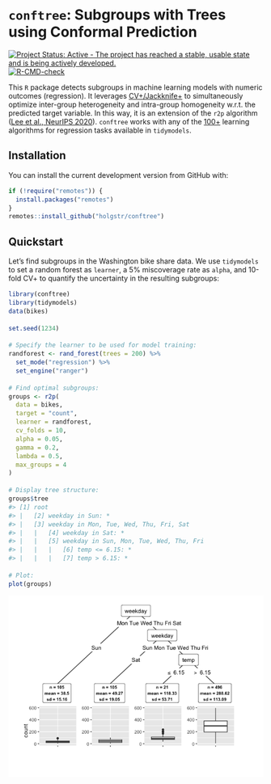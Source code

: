 
<!-- README.md is generated from README.Rmd. Please edit that file -->

# **`conftree`**: Subgroups with Trees using Conformal Prediction

<!-- badges: start -->

[![Project Status: Active - The project has reached a stable, usable
state and is being actively
developed.](https://www.repostatus.org/badges/latest/active.svg)](https://www.repostatus.org/#active)
[![R-CMD-check](https://github.com/holgstr/conftree/actions/workflows/R-CMD-check.yaml/badge.svg)](https://github.com/holgstr/conftree/actions/workflows/R-CMD-check.yaml)
<!-- badges: end -->

This `R` package detects subgroups in machine learning models with
numeric outcomes (regression). It leverages
[CV+/Jackknife+](https://arxiv.org/abs/1905.02928) to simultaneously
optimize inter-group heterogeneity and intra-group homogeneity w.r.t.
the predicted target variable. In this way, it is an extension of the
`r2p` algorithm ([Lee et al., NeurIPS
2020](https://proceedings.neurips.cc/paper/2020/hash/1819020b02e926785cf3be594d957696-Abstract.html)).
`conftree` works with any of the
[100+](https://www.tidymodels.org/find/parsnip/) learning algorithms for
regression tasks available in `tidymodels`.

## Installation

You can install the current development version from GitHub with:

``` r
if (!require("remotes")) {
  install.packages("remotes")
}
remotes::install_github("holgstr/conftree")
```

## Quickstart

Let’s find subgroups in the Washington bike share data. We use
`tidymodels` to set a random forest as `learner`, a 5% miscoverage rate
as `alpha`, and 10-fold CV+ to quantify the uncertainty in the resulting
subgroups:

``` r
library(conftree)
library(tidymodels)
data(bikes)

set.seed(1234)

# Specify the learner to be used for model training:
randforest <- rand_forest(trees = 200) %>%
  set_mode("regression") %>%
  set_engine("ranger")

# Find optimal subgroups:
groups <- r2p(
  data = bikes,
  target = "count",
  learner = randforest,
  cv_folds = 10,
  alpha = 0.05,
  gamma = 0.2,
  lambda = 0.5,
  max_groups = 4
)

# Display tree structure:
groups$tree
#> [1] root
#> |   [2] weekday in Sun: *
#> |   [3] weekday in Mon, Tue, Wed, Thu, Fri, Sat
#> |   |   [4] weekday in Sat: *
#> |   |   [5] weekday in Sun, Mon, Tue, Wed, Thu, Fri
#> |   |   |   [6] temp <= 6.15: *
#> |   |   |   [7] temp > 6.15: *

# Plot:
plot(groups)
```

![](man/figures/unnamed-chunk-2-1.png)<!-- -->
